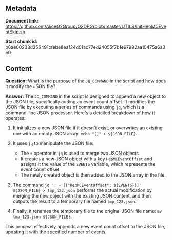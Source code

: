 ## Metadata

**Document link:** https://github.com/AliceO2Group/O2DPG/blob/master/UTILS/InitHepMCEventSkip.sh

**Start chunk id:** b6ae00233d356491cfebe8eaf24d01ac77ed24055f7b1e97992aa10475a6a3e0

## Content

**Question:** What is the purpose of the `JQ_COMMAND` in the script and how does it modify the JSON file?

**Answer:** The `JQ_COMMAND` in the script is designed to append a new object to the JSON file, specifically adding an event count offset. It modifies the JSON file by executing a series of commands using `jq`, which is a command-line JSON processor. Here's a detailed breakdown of how it operates:

1. It initializes a new JSON file if it doesn't exist, or overwrites an existing one with an empty JSON array: `echo "[]" > ${JSON_FILE}`.

2. It uses `jq` to manipulate the JSON file:
    - The `+` operator in `jq` is used to merge two JSON objects.
    - It creates a new JSON object with a key `HepMCEventOffset` and assigns it the value of the `EVENTS` variable, which represents the event count offset.
    - The newly created object is then added to the JSON array in the file.

3. The command `jq '. + [{"HepMCEventOffset": ${EVENTS}}]' ${JSON_FILE} > tmp_123.json` performs the actual modification by merging the new object with the existing JSON content, and then outputs the result to a temporary file named `tmp_123.json`.

4. Finally, it renames the temporary file to the original JSON file name: `mv tmp_123.json ${JSON_FILE}`.

This process effectively appends a new event count offset to the JSON file, updating it with the specified number of events.